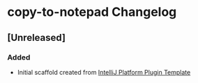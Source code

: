 <!-- Keep a Changelog guide -> https://keepachangelog.com -->

# copy-to-notepad Changelog

## [Unreleased]
### Added
- Initial scaffold created from [IntelliJ Platform Plugin Template](https://github.com/JetBrains/intellij-platform-plugin-template)
